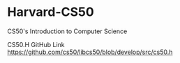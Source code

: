# Harvard-CS50
CS50's Introduction to Computer Science


CS50.H GitHub Link
  https://github.com/cs50/libcs50/blob/develop/src/cs50.h
